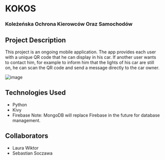 # KOKOS
### Koleżeńska Ochrona Kierowców Oraz Samochodów

## Project Description
This project is an ongoing mobile application.
The app provides each user with a unique QR code that he can display in his car.
If another user wants to contact him, for example to inform him that the 
lights of his car are still on,
he can scan the QR code and send a message directly to the car owner.

![image](https://user-images.githubusercontent.com/66325429/226621727-45d78af2-34ed-47eb-89b4-ddc0a81dc80d.png)


## Technologies Used
- Python
- Kivy
- Firebase
Note: MongoDB will replace Firebase in the future for database management.

## Collaborators
- Laura Wiktor
- Sebastian Soczawa

